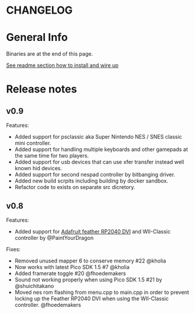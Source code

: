 # CHANGELOG

# General Info

Binaries are at the end of this page.

[See readme section how to install and wire up](https://github.com/fhoedemakers/pico-infonesPlus#pico-setup)

# Release notes

## v0.9

Features:

- Added support for psclassic aka Super Nintendo NES / SNES classic mini controller.
- Added support for handling multiple keyboards and other gamepads at the same time for two players.
- Added support for usb devices that can use xfer transfer instead well known hid devices.
- Added support for second nespad controller by bitbanging driver.
- Added new build scrpits including building by docker sandbox.
- Refactor code to exists on separate src dicretory.

## v0.8

Features:

- Added support for [Adafruit feather RP2040 DVI](https://www.adafruit.com/product/5710) and WII-Classic controller by @PaintYourDragon

Fixes:

- Removed unused mapper 6 to conserve memory #22  @kholia
- Now works with latest Pico SDK 1.5 #7 @kholia
- Added framerate toggle #20 @fhoedemakers
- Sound not working properly when using Pico SDK 1.5 #21 by @shuichitakano
- Moved nes rom flashing from menu.cpp to main.cpp in order to prevent locking up the Feather RP2040 DVI when using the WII-Classic controller. @fhoedemakers
